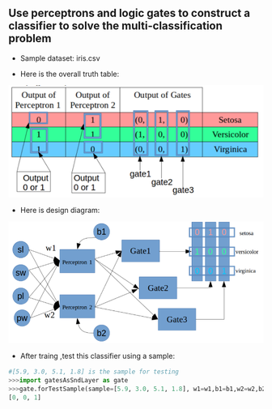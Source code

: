 ## Use perceptrons and logic gates to construct a classifier to solve the multi-classification problem

* Sample dataset: iris.csv

* Here is the overall truth table:

![alt text](./truthTable.png)

* Here is design diagram:

![alt text](./design.png)

* After traing ,test this classifier using a sample:
```python
#[5.9, 3.0, 5.1, 1.8] is the sample for testing 
>>>import gatesAsSndLayer as gate
>>>gate.forTestSample(sample=[5.9, 3.0, 5.1, 1.8], w1=w1,b1=b1,w2=w2,b2=b2)
[0, 0, 1]
```